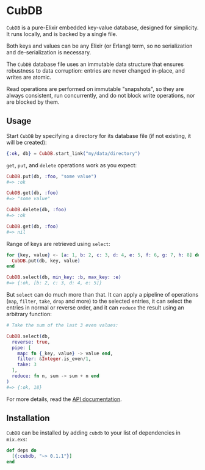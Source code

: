 # CubDB

`CubDB` is a pure-Elixir embedded key-value database, designed for simplicity.
It runs locally, and is backed by a single file.

Both keys and values can be any Elixir (or Erlang) term, so no serialization
and de-serialization is necessary.

The `CubDB` database file uses an immutable data structure that ensures
robustness to data corruption: entries are never changed in-place, and writes
are atomic.

Read operations are performed on immutable "snapshots", so they are always
consistent, run concurrently, and do not block write operations, nor are blocked
by them.

## Usage

Start `CubDB` by specifying a directory for its database file (if not existing,
it will be created):

```elixir
{:ok, db} = CubDB.start_link("my/data/directory")
```

`get`, `put`, and `delete` operations work as you expect:

```elixir
CubDB.put(db, :foo, "some value")
#=> :ok

CubDB.get(db, :foo)
#=> "some value"

CubDB.delete(db, :foo)
#=> :ok

CubDB.get(db, :foo)
#=> nil
```

Range of keys are retrieved using `select`:

```elixir
for {key, value} <- [a: 1, b: 2, c: 3, d: 4, e: 5, f: 6, g: 7, h: 8] do
  CubDB.put(db, key, value)
end

CubDB.select(db, min_key: :b, max_key: :e)
#=> {:ok, [b: 2, c: 3, d: 4, e: 5]}
```

But `select` can do much more than that. It can apply a pipeline of operations
(`map`, `filter`, `take`, `drop` and more) to the selected entries, it can
select the entries in normal or reverse order, and it can `reduce` the result
using an arbitrary function:

```elixir
# Take the sum of the last 3 even values:

CubDB.select(db,
  reverse: true,
  pipe: [
    map: fn {_key, value} -> value end,
    filter: &Integer.is_even/1,
    take: 3
  ],
  reduce: fn n, sum -> sum + n end
)
#=> {:ok, 18}
```

For more details, read the [API documentation](https://hexdocs.pm/cubdb/CubDB.html).

## Installation

`CubDB` can be installed by adding `cubdb` to your list of dependencies in
`mix.exs`:

```elixir
def deps do
  [{:cubdb, "~> 0.1.1"}]
end
```
